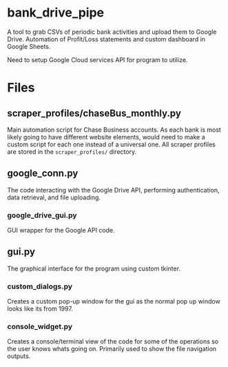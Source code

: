 # bank_drive_pipe

A tool to grab CSVs of periodic bank activities and upload them to Google Drive.
Automation of Profit/Loss statements and custom dashboard in Google Sheets.

Need to setup Google Cloud services API for program to utilize.

# Files

## scraper_profiles/chaseBus_monthly.py
Main automation script for Chase Business accounts. As each bank is most likely going to have different website elements, would need to make a custom script for each one instead of a universal one. All scraper profiles are stored in the `scraper_profiles/` directory.

## google_conn.py
The code interacting with the Google Drive API, performing authentication, data retrieval, and file uploading.

### google_drive_gui.py
GUI wrapper for the Google API code.

## gui.py
The graphical interface for the program using custom tkinter.

### custom_dialogs.py
Creates a custom pop-up window for the gui as the normal pop up window looks like its from 1997.

### console_widget.py
Creates a console/terminal view of the code for some of the operations so the user knows whats going on. Primarily used to show the file navigation outputs.